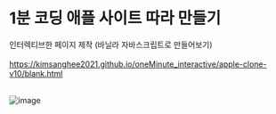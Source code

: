 # 1분 코딩 애플 사이트 따라 만들기 
인터렉티브한 페이지 제작 (바닐라 자바스크립트로 만들어보기)<br><br>
https://kimsanghee2021.github.io/oneMinute_interactive/apple-clone-v10/blank.html <br><br>

![image](https://user-images.githubusercontent.com/79260181/173296410-0a7080bf-7d59-40db-8012-08eaa7c0bcbc.png)

